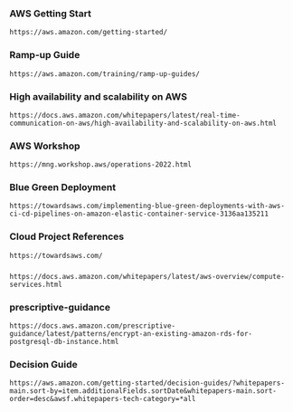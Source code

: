 ### AWS Getting Start
```
https://aws.amazon.com/getting-started/
```
### Ramp-up Guide
```
https://aws.amazon.com/training/ramp-up-guides/
```

### High availability and scalability on AWS
```
https://docs.aws.amazon.com/whitepapers/latest/real-time-communication-on-aws/high-availability-and-scalability-on-aws.html
```

### AWS Workshop
```
https://mng.workshop.aws/operations-2022.html
```

### Blue Green Deployment
```
https://towardsaws.com/implementing-blue-green-deployments-with-aws-ci-cd-pipelines-on-amazon-elastic-container-service-3136aa135211
```

### Cloud  Project References
```
https://towardsaws.com/
```

###
```
https://docs.aws.amazon.com/whitepapers/latest/aws-overview/compute-services.html
```

### prescriptive-guidance
```
https://docs.aws.amazon.com/prescriptive-guidance/latest/patterns/encrypt-an-existing-amazon-rds-for-postgresql-db-instance.html
```

### Decision Guide
```
https://aws.amazon.com/getting-started/decision-guides/?whitepapers-main.sort-by=item.additionalFields.sortDate&whitepapers-main.sort-order=desc&awsf.whitepapers-tech-category=*all
```